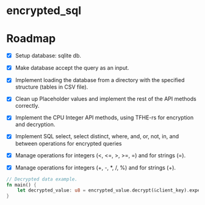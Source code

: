 # encrypted_sql

# Roadmap
- [x] Setup database: sqlite db.
- [x] Make database accept the query as an input.
- [x] Implement loading the database from a directory with the specified structure (tables in CSV file).
- [x] Clean up Placeholder values and implement the rest of the API methods correctly.
- [x] Implement the CPU Integer API methods, using TFHE-rs for encryption and decryption.
- [x] Implement SQL select, select distinct, where, and, or, not, in, and between operations for encrypted queries
- [x] Manage operations for integers (<, <=, >, >=, =) and for strings (=).
- [x] Manage operations for integers (+, -, *, /, %) and for strings (+).



```rust
// Decrypted data example.
fn main() {
    let decrypted_value: u8 = encrypted_value.decrypt(&client_key).expect("Decryption failed");
}
```


